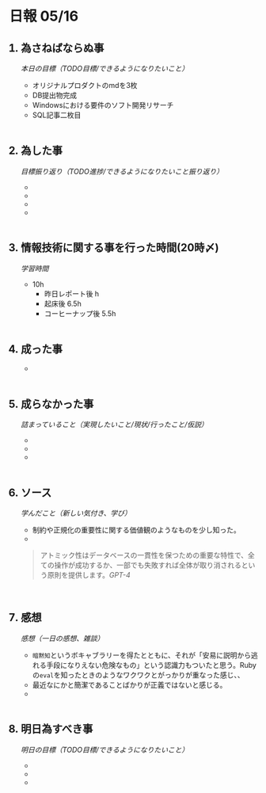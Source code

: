 # 日報 05/16


<ol>

## <li>為さねばならぬ事</li>

*本日の目標（TODO目標/できるようになりたいこと）*

  - オリジナルプロダクトのmdを3枚
  - DB提出物完成
  - Windowsにおける要件のソフト開発リサーチ
  - SQL記事二枚目

<br>

## <li>為した事</li>

*目標振り返り（TODO進捗/できるようになりたいこと振り返り）*

  - 
  - 
  - 
  - 

<br>


## <li>情報技術に関する事を行った時間(20時〆)</li>

*学習時間*

  - 10h
    - 昨日レポート後 h
    - 起床後 6.5h
    - コーヒーナップ後 5.5h

<br>


## <li>成った事</li>

  - 

<br>


## <li>成らなかった事</li>

*詰まっていること（実現したいこと/現状/行ったこと/仮説）*

  - 
  - 
  - 

<br>


## <li>ソース</li>

*学んだこと（新しい気付き、学び）*

  - 制約や正規化の重要性に関する価値観のようなものを少し知った。
  - 

  >アトミック性はデータベースの一貫性を保つための重要な特性で、全ての操作が成功するか、一部でも失敗すれば全体が取り消されるという原則を提供します。*GPT-4*

<br>


## <li>感想</li>

*感想（一日の感想、雑談）*

  - `暗黙知`というボキャブラリーを得たとともに、それが「安易に説明から逃れる手段になりえない危険なもの」という認識力もついたと思う。Rubyの`eval`を知ったときのようなワクワクとがっかりが重なった感じ、、
  - 最近なにかと簡潔であることばかりが正義ではないと感じる。
  - 

<br>


## <li>明日為すべき事</li>

*明日の目標（TODO目標/できるようになりたいこと）*

  - 
  - 
  - 

<!-- end -->

<br>

</ol>


